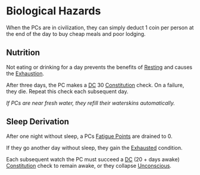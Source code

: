 # Biological Hazards

When the PCs are in civilization, they can simply deduct 1 coin per person at the end of the day to buy cheap meals and poor lodging.

## Nutrition

Not eating or drinking for a day prevents the benefits of [Resting](../Core%20Procedures/Resting.md) and causes the [Exhaustion](../Conditions/Exhausted.md).

After three days, the PC makes a [DC](../Core%20Procedures/DC.md) 30 [Constitution](../../Player%20Characters/The%20Ability%20Scores/Constitution.md) check. On a failure, they die. Repeat this check each subsequent day.

*If PCs are near fresh water, they refill their waterskins automatically.*

## Sleep Derivation

After one night without sleep, a PCs [Fatigue Points](../../Player%20Characters/Derived%20Statistics/Fatigue%20Points.md) are drained to 0.

If they go another day without sleep, they gain the [Exhausted](../Conditions/Exhausted.md) condition.

Each subsequent watch the PC must succeed a [DC](../Core%20Procedures/DC.md) (20 + days awake) [Constitution](../../Player%20Characters/The%20Ability%20Scores/Constitution.md) check to remain awake, or they collapse [Unconscious](../Conditions/Unconscious.md).
